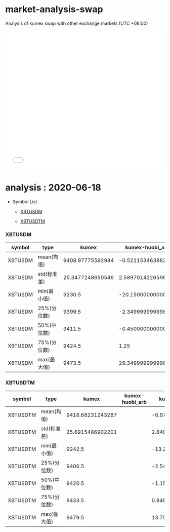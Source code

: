 # market-analysis-swap
Analysis of kumex swap with other exchange markets (UTC +08:00)

<iframe width="100%" height="440" src="./data.html" frameborder="no" border="0" scrolling="no"></iframe>

# analysis : 2020-06-18
* Symbol List

  * [XBTUSDM](#xbtusdm)

  * [XBTUSDTM](#xbtusdtm)


### XBTUSDM

symbol|type|kumex|kumex-huobi_arb|kumex-okex_arb
---|---|---|---|---
XBTUSDM | mean(均值) | 9408.97775592984 | -0.521153463882273 | -0.713567598787921
XBTUSDM | std(标准差) | 25.3477248650546 | 2.58970142265965 | 2.78404003358506
XBTUSDM | min(最小值) | 9230.5 | -20.1500000000015 | -10.9500000000007
XBTUSDM | 25%(分位数) | 9399.5 | -2.34999999999855 | -2.54999999999927
XBTUSDM | 50%(中位数) | 9411.5 | -0.450000000000728 | -0.650000000001455
XBTUSDM | 75%(分位数) | 9424.5 | 1.25 | 1.25
XBTUSDM | max(最大值) | 9473.5 | 29.3499999999985 | 13.4500000000007


### XBTUSDTM

symbol|type|kumex|kumex-huobi_arb|kumex-okex_arb
---|---|---|---|---
XBTUSDTM | mean(均值) | 9416.68231243287 |  | -0.978870045696096
XBTUSDTM | std(标准差) | 25.6915486902201 |  | 2.84048292050527
XBTUSDTM | min(最小值) | 9242.5 |  | -13.25
XBTUSDTM | 25%(分位数) | 9406.5 |  | -2.54999999999927
XBTUSDTM | 50%(中位数) | 9420.5 |  | -1.15000000000146
XBTUSDTM | 75%(分位数) | 9433.5 |  | 0.849999999998545
XBTUSDTM | max(最大值) | 9479.5 |  | 13.75

